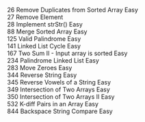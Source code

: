 26	Remove Duplicates from Sorted Array   Easy  		
27	Remove Element    		
28	Implement strStr()    			    Easy	
88	Merge Sorted Array    		        Easy	
125	Valid Palindrome    		        Easy	
141	Linked List Cycle    		        Easy	
167	Two Sum II - Input array is sorted  Easy	
234	Palindrome Linked List    		    Easy	
283	Move Zeroes    		                Easy	
344	Reverse String    		            Easy	
345	Reverse Vowels of a String    		Easy	
349	Intersection of Two Arrays     		Easy	
350	Intersection of Two Arrays II    	Easy	
532	K-diff Pairs in an Array    		Easy	
844	Backspace String Compare            Easy